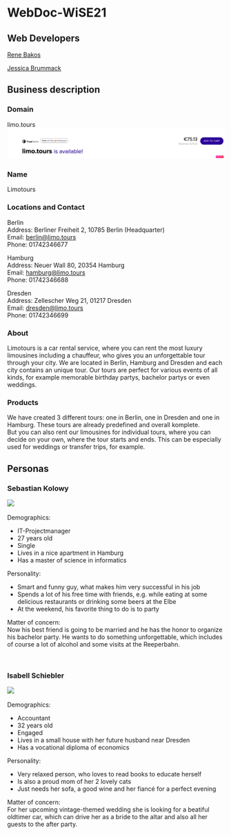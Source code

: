 # WebDoc-WiSE21
## Web Developers

[Rene Bakos](https://github.com/rbakosBTU)

[Jessica Brummack](https://github.com/jessicabrummack)

## Business description

### Domain
limo.tours
<img src="assignment-2a/Images/limotours_domain.png">

### Name
Limotours

### Locations and Contact
Berlin <br/>
Address: Berliner Freiheit 2, 10785 Berlin (Headquarter) <br/>
Email: berlin@limo.tours <br/>
Phone: 01742346677 <br/>

Hamburg <br/>
Address: Neuer Wall 80, 20354 Hamburg <br/>
Email: hamburg@limo.tours <br/>
Phone: 01742346688 <br/>

Dresden <br/>
Address: Zellescher Weg 21, 01217 Dresden <br/>
Email: dresden@limo.tours <br/>
Phone: 01742346699 

### About
Limotours is a car rental service, where you can rent the most luxury limousines including a chauffeur, who gives you an unforgettable tour through your city.
We are located in Berlin, Hamburg and Dresden and each city contains an unique tour.
Our tours are perfect for various events of all kinds, for example memorable birthday partys, bachelor partys or even weddings.

### Products
We have created 3 different tours: one in Berlin, one in Dresden and one in Hamburg. These tours are already predefined and overall komplete. <br/>
But you can also rent our limousines for individual tours, where you can decide on your own, where the tour starts and ends. 
This can be especially used for weddings or transfer trips, for example.


## Personas
### Sebastian Kolowy 
<img src="https://media.istockphoto.com/photos/portrait-of-a-smiling-student-at-the-city-street-picture-id1147289240?k=20&m=1147289240&s=612x612&w=0&h=sEx-9oXUdDRMqZF0o1viaumUjAud3Lsr9QxWAqrW3ks=" width="400">

Demographics:
- IT-Projectmanager
- 27 years old
- Single
- Lives in a nice apartment in Hamburg
- Has a master of science in informatics

Personality:
- Smart and funny guy, what makes him very successful in his job
- Spends a lot of his free time with friends, e.g. while eating at some delicious restaurants or drinking some beers at the Elbe
- At the weekend, his favorite thing to do is to party

Matter of concern: <br/>
Now his best friend is going to be married and he has the honor to organize his bachelor party. 
He wants to do something unforgettable, which includes of course a lot of alcohol and some visits at the Reeperbahn.

<br/>

### Isabell Schiebler
<img src="https://www.westend61.de/images/0001487237pw/positive-young-female-with-curly-ginger-hair-in-casual-clothes-and-trendy-eyeglasses-smiling-while-sitting-at-table-with-hand-at-chin-and-looking-at-camera-ADSF18161.jpg" width="400">

Demographics:
- Accountant
- 32 years old
- Engaged
-	Lives in a small house with her future husband near Dresden
- Has a vocational diploma of economics

Personality:
- Very relaxed person, who loves to read books to educate herself
- Is also a proud mom of her 2 lovely cats
- Just needs her sofa, a good wine and her fiancé for a perfect evening

Matter of concern: <br/>
For her upcoming vintage-themed wedding she is looking for a beatiful oldtimer car, 
which can drive her as a bride to the altar and also all her guests to the after party.





